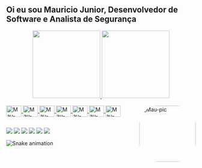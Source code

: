 ## Oi eu sou Mauricio Junior, Desenvolvedor de Software e Analista de Segurança 
<div align="center">
  <a href="https://github.com/m4uriciojunior">
  <img height="180em" src="https://github-readme-stats.vercel.app/api?username=m4uriciojunior&show_icons=true&theme=dracula&include_all_commits=true&count_private=true"/>
  <img height="180em" src="https://github-readme-stats.vercel.app/api/top-langs/?username=m4uriciojunior&layout=compact&langs_count=7&theme=dracula"/>
</div>
<div style="display: inline_block"><br>
  <img align="center" alt="Mau-Js" height="30" width="40" src="https://cdn.jsdelivr.net/gh/devicons/devicon/icons/javascript/javascript-original.svg">
  <img align="center" alt="Mau-Node" height="30" width="40" src="https://cdn.jsdelivr.net/gh/devicons/devicon/icons/nodejs/nodejs-original.svg">
  <img align="center" alt="Mau-React" height="30" width="40" src="https://cdn.jsdelivr.net/gh/devicons/devicon/icons/react/react-original.svg">
  <img align="center" alt="Mau-Bootstrap" height="30" width="40" src="https://cdn.jsdelivr.net/gh/devicons/devicon/icons/bootstrap/bootstrap-plain.svg">
  <img align="center" alt="Mau-HTML" height="30" width="40" src="https://cdn.jsdelivr.net/gh/devicons/devicon/icons/html5/html5-original.svg">
  <img align="center" alt="Mau-CSS" height="30" width="40" src="https://cdn.jsdelivr.net/gh/devicons/devicon/icons/css3/css3-original.svg">
  <img align="center" alt="Mau-SQLServer" height="30" width="40" src="https://cdn.jsdelivr.net/gh/devicons/devicon/icons/microsoftsqlserver/microsoftsqlserver-plain.svg">
  <img align="right" alt="Mau-pic" height="150" style="border-radius:50px;" src="https://instagram.fdti2-1.fna.fbcdn.net/v/t51.2885-15/e35/197862136_1108033746373294_2051537494877113137_n.jpg?_nc_ht=instagram.fdti2-1.fna.fbcdn.net&_nc_cat=110&_nc_ohc=IKNG41RDDG0AX9UzfiC&edm=ALQROFkBAAAA&ccb=7-4&ig_cache_key=MjU4OTUyMjg4NTA1NzIzODA0NQ%3D%3D.2-ccb7-4&oh=00_AT93xxUkY60FJWmk5E1cibTkTugtW87DFl4PxPy3SN25Ng&oe=6204A35E&_nc_sid=30a2ef">
</div>
  
  ##
 
<div> 
  <a href="https://www.youtube.com/channel/UCzhiLbRKZGkc_XI6u0xt3KA" target="_blank"><img src="https://img.shields.io/badge/YouTube-FF0000?style=for-the-badge&logo=youtube&logoColor=white" target="_blank"></a>
  <a href="https://www.instagram.com/m4uricio_junior" target="_blank"><img src="https://img.shields.io/badge/-Instagram-%23E4405F?style=for-the-badge&logo=instagram&logoColor=white" target="_blank"></a>
 	<a href="https://www.twitch.tv/rinkadoshi777" target="_blank"><img src="https://img.shields.io/badge/Twitch-9146FF?style=for-the-badge&logo=twitch&logoColor=white" target="_blank"></a>
 <a href="" target="_blank"><img src="https://img.shields.io/badge/Discord-7289DA?style=for-the-badge&logo=discord&logoColor=white" target="_blank"></a> 
  <a href = "mailto:contatorafaballerini@gmail.com"><img src="https://img.shields.io/badge/-Gmail-%23333?style=for-the-badge&logo=gmail&logoColor=white" target="_blank"></a>
  <a href="https://www.linkedin.com/in/mauricio-junior-913b101a4" target="_blank"><img src="https://img.shields.io/badge/-LinkedIn-%230077B5?style=for-the-badge&logo=linkedin&logoColor=white" target="_blank"></a> 
 
  ![Snake animation](https://github.com/m4uriciojunior/m4uriciojunior/blob/output/github-contribution-grid-snake.svg)
 
</div>
